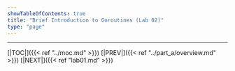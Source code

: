 ```yaml
---
showTableOfContents: true
title: "Brief Introduction to Goroutines (Lab 02)"
type: "page"
---
```







___
[|TOC|]({{< ref "../moc.md" >}})
[|PREV|]({{< ref "../part_a/overview.md" >}})
[|NEXT|]({{< ref "lab01.md" >}})